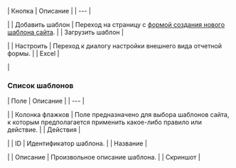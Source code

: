 | Кнопка | Описание |
| --- |

|
| Добавить шаблон | Переход на страницу с [формой создания нового шаблона сайта](/user_help/settings/settings/sites/template_edit.php). |
| Загрузить шаблон |

|
| Настроить | Переход к диалогу настройки внешнего вида отчетной формы. |
| Excel |

|

### Список шаблонов

| Поле | Описание |
| --- |

|
| Колонка флажков | Поле предназначено для выбора шаблонов сайта, к которым предполагается применить какое-либо правило или действие. |
| Действия |

|
| ID | Идентификатор шаблона. |
| Название |

|
| Описание | Произвольное описание шаблона. |
| Скриншот |